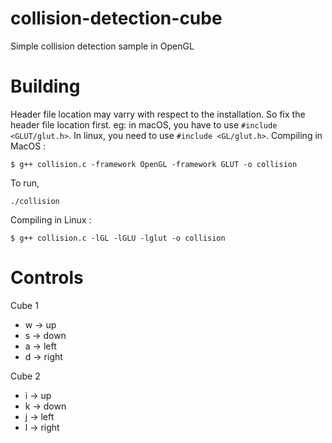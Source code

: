 # collision-detection-cube
Simple collision detection sample in OpenGL 

# Building
Header file location may varry with respect to the installation. So fix the header file location first.
eg: in macOS, you have to use `#include <GLUT/glut.h>`. In linux, you need to use `#include <GL/glut.h>`.
Compiling in MacOS :

    $ g++ collision.c -framework OpenGL -framework GLUT -o collision
    
To run, 

    ./collision
    
Compiling in Linux :

    $ g++ collision.c -lGL -lGLU -lglut -o collision

# Controls
Cube 1
* w -> up
* s -> down
* a -> left
* d -> right

Cube 2
* i -> up
* k -> down
* j -> left
* l -> right
